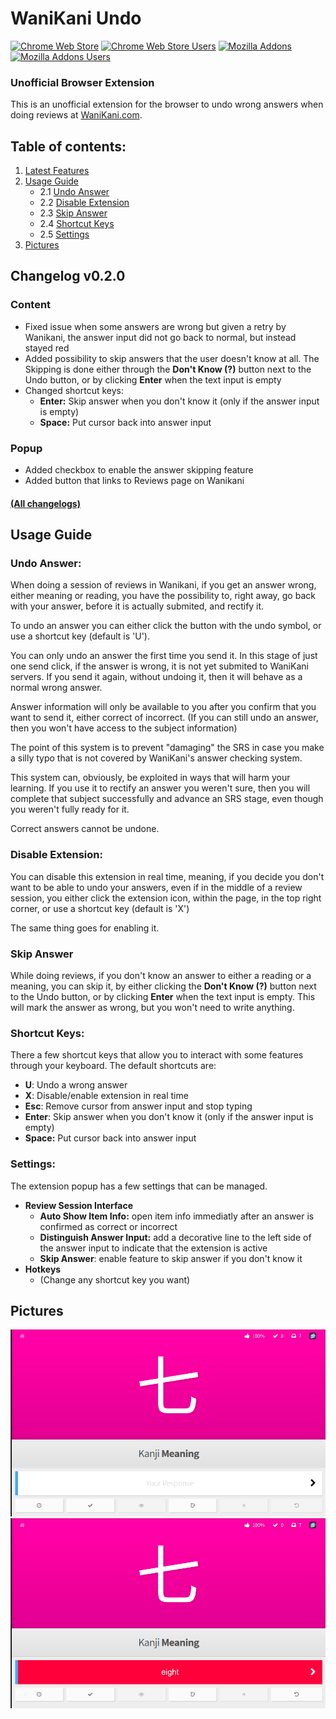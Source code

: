 # WaniKani Undo

[![Chrome Web Store](https://img.shields.io/chrome-web-store/v/ohlcafdanoiigfilobpcmpjpnnaaokif.svg?style=flat-square&color=orange)](https://chrome.google.com/webstore/detail/wanikani-undo/ohlcafdanoiigfilobpcmpjpnnaaokif)
[![Chrome Web Store Users](https://img.shields.io/chrome-web-store/users/ohlcafdanoiigfilobpcmpjpnnaaokif.svg?style=flat-square&color=orange)](https://chrome.google.com/webstore/detail/wanikani-undo/ohlcafdanoiigfilobpcmpjpnnaaokif)
[![Mozilla Addons](https://img.shields.io/amo/v/wanikani-undo.svg?style=flat-square&color=blue)](https://addons.mozilla.org/en-US/firefox/addon/wanikani-undo/)
[![Mozilla Addons Users](https://img.shields.io/amo/users/wanikani-undo.svg?style=flat-square&color=blue)](https://addons.mozilla.org/en-US/firefox/addon/wanikani-undo/)

### Unofficial Browser Extension

This is an unofficial extension for the browser to undo wrong answers when doing reviews at [WaniKani.com](https://www.wanikani.com/).

## Table of contents:
1. [Latest Features](#changelog-v020)
2. [Usage Guide](#usage-guide)
	* 2.1 [Undo Answer](#undo-answer)
	* 2.2 [Disable Extension](#disable-extension)
	* 2.3 [Skip Answer](#skip-answer)
	* 2.4 [Shortcut Keys](#shortcut-keys)
	* 2.5 [Settings](#settings)
3. [Pictures](#pictures)

## Changelog v0.2.0

### Content
- Fixed issue when some answers are wrong but given a retry by Wanikani, the answer input did not go back to normal, but instead stayed red
- Added possibility to skip answers that the user doesn't know at all. The Skipping is done either through the **Don't Know (?)** button next to the Undo button, or by clicking **Enter** when the text input is empty
- Changed shortcut keys:
	- **Enter:** Skip answer when you don't know it (only if the answer input is empty)
	- **Space:** Put cursor back into answer input

### Popup
- Added checkbox to enable the answer skipping feature
- Added button that links to Reviews page on Wanikani


#### [(All changelogs)](CHANGELOG.md)

## Usage Guide
### Undo Answer:
When doing a session of reviews in Wanikani, if you get an answer wrong, either meaning or reading, you have the possibility to, right away, go back with your answer, before it is actually submited, and rectify it.

To undo an answer you can either click the button with the undo symbol, or use a shortcut key (default is 'U').

You can only undo an answer the first time you send it. In this stage of just one send click, if the answer is wrong, it is not yet submited to WaniKani servers. If you send it again, without undoing it, then it will behave as a normal wrong answer.

Answer information will only be available to you after you confirm that you want to send it, either correct of incorrect. (If you can still undo an answer, then you won't have access to the subject information)

The point of this system is to prevent "damaging" the SRS in case you make a silly typo that is not covered by WaniKani's answer checking system.

This system can, obviously, be exploited in ways that will harm your learning. If you use it to rectify an answer you weren't sure, then you will complete that subject successfully and advance an SRS stage, even though you weren't fully ready for it.

Correct answers cannot be undone.

### Disable Extension:
You can disable this extension in real time, meaning, if you decide you don't want to be able to undo your answers, even if in the middle of a review session, you either click the extension icon, within the page, in the top right corner, or use a shortcut key (default is 'X')

The same thing goes for enabling it.

### Skip Answer
While doing reviews, if you don't know an answer to either a reading or a meaning, you can skip it, by either clicking the **Don't Know (?)** button next to the Undo button, or by clicking **Enter** when the text input is empty. This will mark the answer as wrong, but you won't need to write anything.

### Shortcut Keys:
There a few shortcut keys that allow you to interact with some features through your keyboard. The default shortcuts are:
- **U**: Undo a wrong answer   
- **X**: Disable/enable extension in real time
- **Esc**: Remove cursor from answer input and stop typing
- **Enter**: Skip answer when you don't know it (only if the answer input is empty)
- **Space:** Put cursor back into answer input

### Settings:
The extension popup has a few settings that can be managed.
- **Review Session Interface**
	- **Auto Show Item Info:** open item info immediatly after an answer is confirmed as correct or incorrect
	- **Distinguish Answer Input:** add a decorative line to the left side of the answer input to indicate that the extension is active
	- **Skip Answer**: enable feature to skip answer if you don't know it
- **Hotkeys**
	- (Change any shortcut key you want)

## Pictures
![pic1](images/picture1.jpg)
![pic2](images/picture2.jpg)